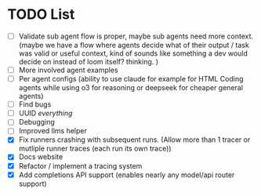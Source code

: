 # TODO List

- [ ] Validate sub agent flow is proper, maybe sub agents need more context. (maybe we have a flow where agents decide what of their output / task was valid or useful context, kind of sounds like something a dev would decide on instead of loom itself? thinking. )
- [ ] More involved agent examples
- [ ] Per agent configs (ability to use claude for example for HTML Coding agents while using o3 for reasoning or deepseek for cheaper general agents) 
- [ ] Find bugs
- [ ] UUID _everything_
- [ ] Debugging
- [ ] Improved llms helper
- [X] Fix runners crashing with subsequent runs. (Allow more than 1 tracer or mutliple runner traces (each run its own trace))
- [X] Docs website
- [X] Refactor / implement a tracing system
- [X] Add completions API support (enables nearly any model/api router support)

